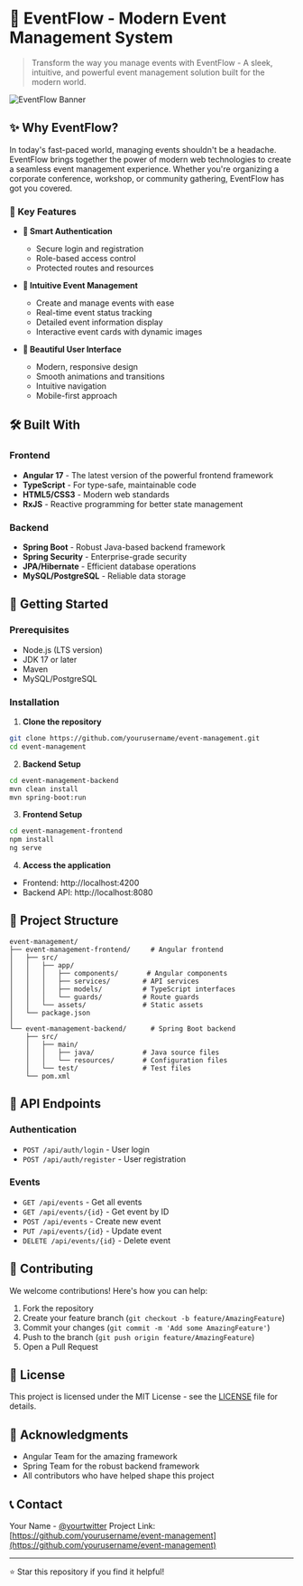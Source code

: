 # 🎉 EventFlow - Modern Event Management System

> Transform the way you manage events with EventFlow - A sleek, intuitive, and powerful event management solution built for the modern world.

![EventFlow Banner](https://images.unsplash.com/photo-1540575467063-178a50c2df87?ixlib=rb-4.0.3&ixid=M3wxMjA3fDB8MHxwaG90by1wYWdlfHx8fGVufDB8fHx8fA%3D%3D&auto=format&fit=crop&w=2070&q=80)

## ✨ Why EventFlow?

In today's fast-paced world, managing events shouldn't be a headache. EventFlow brings together the power of modern web technologies to create a seamless event management experience. Whether you're organizing a corporate conference, workshop, or community gathering, EventFlow has got you covered.

### 🌟 Key Features

- **🔐 Smart Authentication**
  - Secure login and registration
  - Role-based access control
  - Protected routes and resources

- **📅 Intuitive Event Management**
  - Create and manage events with ease
  - Real-time event status tracking
  - Detailed event information display
  - Interactive event cards with dynamic images

- **🎨 Beautiful User Interface**
  - Modern, responsive design
  - Smooth animations and transitions
  - Intuitive navigation
  - Mobile-first approach

## 🛠️ Built With

### Frontend
- **Angular 17** - The latest version of the powerful frontend framework
- **TypeScript** - For type-safe, maintainable code
- **HTML5/CSS3** - Modern web standards
- **RxJS** - Reactive programming for better state management

### Backend
- **Spring Boot** - Robust Java-based backend framework
- **Spring Security** - Enterprise-grade security
- **JPA/Hibernate** - Efficient database operations
- **MySQL/PostgreSQL** - Reliable data storage

## 🚀 Getting Started

### Prerequisites
- Node.js (LTS version)
- JDK 17 or later
- Maven
- MySQL/PostgreSQL

### Installation

1. **Clone the repository**
```bash
git clone https://github.com/yourusername/event-management.git
cd event-management
```

2. **Backend Setup**
```bash
cd event-management-backend
mvn clean install
mvn spring-boot:run
```

3. **Frontend Setup**
```bash
cd event-management-frontend
npm install
ng serve
```

4. **Access the application**
- Frontend: http://localhost:4200
- Backend API: http://localhost:8080

## 📁 Project Structure

```
event-management/
├── event-management-frontend/     # Angular frontend
│   ├── src/
│   │   ├── app/
│   │   │   ├── components/       # Angular components
│   │   │   ├── services/        # API services
│   │   │   ├── models/          # TypeScript interfaces
│   │   │   └── guards/          # Route guards
│   │   └── assets/              # Static assets
│   └── package.json
│
└── event-management-backend/      # Spring Boot backend
    ├── src/
    │   ├── main/
    │   │   ├── java/            # Java source files
    │   │   └── resources/       # Configuration files
    │   └── test/                # Test files
    └── pom.xml
```

## 🔌 API Endpoints

### Authentication
- `POST /api/auth/login` - User login
- `POST /api/auth/register` - User registration

### Events
- `GET /api/events` - Get all events
- `GET /api/events/{id}` - Get event by ID
- `POST /api/events` - Create new event
- `PUT /api/events/{id}` - Update event
- `DELETE /api/events/{id}` - Delete event

## 🤝 Contributing

We welcome contributions! Here's how you can help:

1. Fork the repository
2. Create your feature branch (`git checkout -b feature/AmazingFeature`)
3. Commit your changes (`git commit -m 'Add some AmazingFeature'`)
4. Push to the branch (`git push origin feature/AmazingFeature`)
5. Open a Pull Request

## 📝 License

This project is licensed under the MIT License - see the [LICENSE](LICENSE) file for details.

## 🙏 Acknowledgments

- Angular Team for the amazing framework
- Spring Team for the robust backend framework
- All contributors who have helped shape this project

## 📞 Contact

Your Name - [@yourtwitter](https://twitter.com/yourtwitter)
Project Link: [https://github.com/yourusername/event-management](https://github.com/yourusername/event-management)

---

⭐ Star this repository if you find it helpful! 